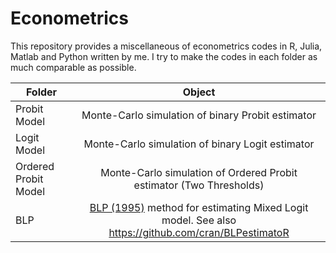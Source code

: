 # Econometrics
This repository provides a miscellaneous of econometrics codes in R, Julia, Matlab and Python written by me. I try to make the codes in each folder as much comparable as possible.


| Folder        | Object          
| ------------- |:-------------:|
| Probit Model   | Monte-Carlo simulation of binary Probit estimator | 
| Logit Model    | Monte-Carlo simulation of binary Logit estimator    |  
| Ordered Probit Model    | Monte-Carlo simulation of Ordered Probit estimator (Two Thresholds)    |  
| BLP           | [BLP (1995)](https://www.google.com) method for estimating Mixed Logit model. See also https://github.com/cran/BLPestimatoR  |   

